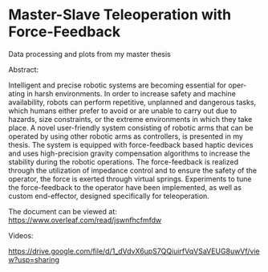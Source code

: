 # Master-Slave Teleoperation with Force-Feedback
Data processing and plots from my master thesis

Abstract:

Intelligent and precise robotic systems are becoming essential for oper-
ating in harsh environments. In order to increase safety and machine
availability, robots can perform repetitive, unplanned and dangerous
tasks, which humans either prefer to avoid or are unable to carry out
due to hazards, size constraints, or the extreme environments in which
they take place.
A novel user-friendly system consisting of robotic arms that can be
operated by using other robotic arms as controllers, is presented in
my thesis. The system is equipped with force-feedback based haptic
devices and uses high-precision gravity compensation algorithms to
increase the stability during the robotic operations.
The force-feedback is realized through the utilization of impedance
control and to ensure the safety of the operator, the force is exerted
through virtual springs. Experiments to tune the force-feedback to
the operator have been implemented, as well as custom end-effector,
designed specifically for teleoperation.

The document can be viewed at:
https://www.overleaf.com/read/jswnfhcfmfdw

Videos: 

https://drive.google.com/file/d/1_dVdvX6upS7QQiuirfVqVSaVEUG8uwVf/view?usp=sharing

